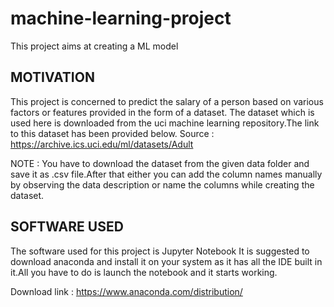 # machine-learning-project
This project aims at creating a ML model 

## MOTIVATION
This project is concerned to predict the salary of a person based on various factors or features provided in the form of a dataset.
The dataset which is used here is downloaded from the uci machine learning repository.The link to this dataset has been provided below.
Source : https://archive.ics.uci.edu/ml/datasets/Adult 

NOTE : You have to download the dataset from the given data folder and save it as .csv file.After that either you can add the column names manually by observing the data description or name the columns while creating the dataset.

## SOFTWARE USED
The software used for this project is Jupyter Notebook
It is suggested to download anaconda and install it on your system as it has all the IDE built in it.All you have to do is launch the notebook and it starts working.

Download link : https://www.anaconda.com/distribution/

